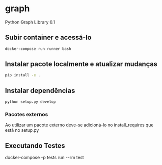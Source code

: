 # graph
Python Graph Library 0.1

## Subir container e acessá-lo
```bash
docker-compose run runner bash
```

## Instalar pacote localmente e atualizar mudanças
```bash
pip install -e .
```

## Instalar dependências
```bash
python setup.py develop
```

### Pacotes externos
Ao utilizar um pacote externo deve-se adicioná-lo no install_requires que está no setup.py


## Executando Testes
docker-compose -p tests run --rm test
